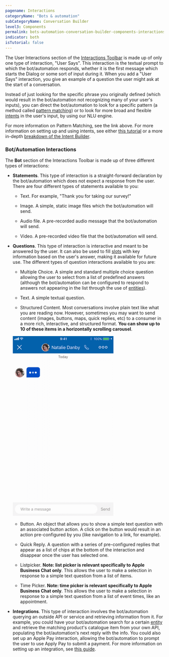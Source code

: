 ```yaml
---
pagename: Interactions
categoryName: "Bots & automation"
subCategoryName: Conversation Builder
level3: Components
permalink: bots-automation-conversation-builder-components-interactions.html
indicator: both
isTutorial: false
---
```


The User Interactions section of the [Interactions Toolbar](conversation-builder-components-component-breakdown.html#the-interactions-toolbar) is made up of only one type of interaction, "User Says". This interaction is the textual prompt to which the bot/automation responds, whether it is the first message which starts the Dialog or some sort of input during it. When you add a "User Says" interaction, you give an example of a question the user might ask at the start of a conversation.

Instead of just looking for the specific phrase you originally defined (which would result in the bot/automation not recognizing many of your user's inputs), you can direct the bot/automation to look for a specific pattern (a method called [pattern matching](conversation-builder-components-conditions.html#pattern-matching)) or to look for more broad and flexible [intents](conversation-builder-intent-builder-overview.html) in the user's input, by using our NLU engine.

For more information on Pattern Matching, see the link above. For more information on setting up and using intents, see either [this tutorial](conversation-builder-getting-started-building-your-first-intent.html) or a more in-depth [breakdown of the Intent Builder](conversation-builder-components-intent-builder-overview.html).

### Bot/Automation Interactions

The **Bot** section of the Interactions Toolbar is made up of three different types of interactions:

* **Statements**. This type of interaction is a straight-forward declaration by the bot/automation which does not expect a response from the user. There are four different types of statements available to you:

  * Text. For example, "Thank you for taking our survey!"

  * Image. A simple, static image files which the bot/automation will send.

  * Audio file. A pre-recorded audio message that the bot/automation will send.

  * Video. A pre-recorded video file that the bot/automation will send.

* **Questions**. This type of interaction is interactive and meant to be answered by the user. It can also be used to fill [slots](conversation-builder-components-conditions.html#slots) with key information based on the user's answer, making it available for future use. The different types of question interactions available to you are:

  * Multiple Choice. A simple and standard multiple choice question allowing the user to select from a list of predefined answers (although the bot/automation can be configured to respond to answers not appearing in the list through the use of [entities](conversation-builder-intent-builder-entities.html)).

  * Text. A simple textual question.

  * Structured Content. Most conversations involve plain text like what you are reading now. However, sometimes you may want to send content (images, buttons, maps, quick replies, etc) to a consumer in a more rich, interactive, and structured format. **You can show up to 10 of these items in a horizontally scrolling carousel**.

  ![Carousel](img/carousel.gif)

  * Button. An object that allows you to show a simple text question with an associated button action. A click on the button would result in an action pre-configured by you (like navigation to a link, for example).

  * Quick Reply. A question with a series of pre-configured replies that appear as a list of chips at the bottom of the interaction and disappear once the user has selected one.

  * Listpicker. **Note: list picker is relevant specifically to Apple Business Chat only**. This allows the user to make a selection in response to a simple text question from a list of items.

  * Time Picker. **Note: time picker is relevant specifically to Apple Business Chat only**. This allows the user to make a selection in response to a simple text question from a list of event times, like an appointment.

* **Integrations**. This type of interaction involves the bot/automation querying an outside API or service and retrieving information from it. For example, you could have your bot/automation search for a certain [entity](conversation-builder-components-entities-overview.html) and retrieve the matching product's catalogue item from your own API, populating the bot/automation's next reply with the info. You could also set up an Apple Pay interaction, allowing the bot/automation to prompt the user to use Apply Pay to submit a payment. For more information on setting up an integration, see [this guide](conversation-builder-getting-started-connect-an-integration.html).
